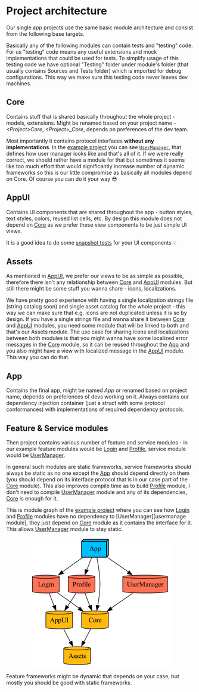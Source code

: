 # Project architecture

Our single app projects use the same basic module architecture and consist from the following base targets. 

Basically any of the following modules can contain tests and "testing" code. For us "testing" code means any useful extensions and mock implementations that could be used for tests. To simplify usage of this testing code we have optional "Testing" folder under module's folder (that usually contains Sources and Tests folder) which is imported for debug configurations. This way we make sure this testing code never leaves dev machines.

## Core
Contains stuff that is shared basically throughout the whole project - models, extensions. Might be renamed based on your project name - _\<Project>Core_, _\<Project>\_Core_, depends on preferences of the dev team.

Most importantly it contains protocol interfaces **without any implementations**. In the [example project][example project] you can see [`UserManager`](/ProjectTemplate/Modules/Core/Sources/Protocols/UserManager.swift), that defines how user manager looks like and that's all of it. If we were really correct, we should rather have a module for that but sometimes it seems like too much effort that would significantly increase number of dynamic frameworks so this is our little compromise as basically all modules depend on Core. Of course you can do it your way 😎

## AppUI
Contains UI components that are shared throughout the app - button styles, text styles, colors, reused list cells, etc. By design this module does not depend on [Core](#core) as we prefer these view components to be just simple UI views.

It is a good idea to do some [snapshot tests](https://github.com/pointfreeco/swift-snapshot-testing) for your UI components 💡

## Assets
As mentioned in [AppUI](#appui), we prefer our views to be as simple as possible, therefore there isn't any relationship between [Core](#core) and [AppUI](#appui) modules. But still there might be some stuff you wanna share - icons, localizations. 

We have pretty good experience with having a single localization strings file (string catalog soon) and single asset catalog for the whole project - this way we can make sure that e.g. icons are not duplicated unless it is so by design. If you have a single strings file and wanna share it between [Core](#core) and [AppUI](#appui) modules, you need some module that will be linked to both and that's our Assets module. The use case for sharing icons and localizations between both modules is that you might wanna have some localized error messages in the [Core](#core) module, so it can be reused throughout the [App](#app) and you also might have a view with localized message in the [AppUI](#appui) module. This way you can do that.

## App
Contains the final app, might be named _App_ or renamed based on project name, depends on preferences of devs working on it. Always contains our dependency injection container (just a struct with some protocol conformances) with implementations of required dependency protocols.

## Feature & Service modules
Then project contains various number of feature and service modules - in our example feature modules would be [Login][login] and [Profile][profile], service module would be [UserManager][usermanager module].

In general such modules are static frameworks, service frameworks should always be static as no one except the [App](#app) should depend directly on them (you should depend on its interface protocol that is in our case part of the [Core](#core) module). This also improves compile time as to build [Profile][profile] module, I don't need to compile [UserManager][usermanager module] module and any of its dependencies, [Core](#core) is enough for it.

This is module graph of the [example project][example project] where you can see how [Login][login] and [Profile][profile] modules have no dependency to [UserManager][usermanage module], they just depend on [Core](/TemplateProject/Modules/Core) module as it contains the interface for it. This allows [UserManager][usermanager module] module to stay static.

<p align="center">
  <img src="Resources/project_template_graph.png" alt="Project template graph"/>
</p>

Feature frameworks might be dynamic that depends on your case, but mostly you should be good with static frameworks.

[example project]: /ProjectTemplate
[usermanager module]: /ProjectTemplate/Modules/UserManager
[profile]: ProjectTemplate/Modules/Profile/
[login]: ProjectTemplate/Modules/Login